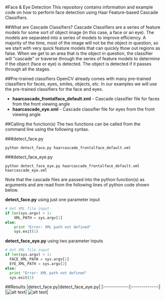#Face & Eye Detection
This repository contains information and example code on how to perform face detection using Haar Feature-based Cascade Classifiers.

##What are Cascade Classifiers?
Cascade Classifiers are a series of feature models for some sort of object image (in this case, a face or an eye). The models are separated into a series of models to improve efficiency. A majority of the time, most of the image will not be the object in question, so we start with very quick feature models that can quickly thow out regions as false. When we get to an area that is the object in question, the classifier will "cascade" or traverse through the series of feature models to determine if the object (face or eye) is detected. The object is detected if it passes through all the stages.

##Pre-trained classifiers
OpenCV already comes with many pre-trained classifiers for faces, eyes, smiles, objects, etc. In our examples we will use the pre-trained classifiers for the face and eyes.
- **haarcascade_frontalface_default.xml** - Cascade classifier file for faces from the front viewing angle
- **haarcascade_eye.xml** - Cascade classifier file for eyes from the front viewing angle

##Calling the function(s)
The two functions can be called from the command line using the following syntax.

###detect_face.py
```
python detect_face.py haarcascade_frontalface_default.xml
```
###detect_face_eye.py
```
python detect_face_eye.py haarcascade_frontalface_default.xml haarcascade_eye.xml
```

Note that the cascade files are passed into the python function(s) as arguments and are read from the following lines of python code shown below.

**detect_face.py** using just one parameter input
```python
# Get XML file input
if len(sys.argv) > 1:
	XML_PATH = sys.argv[1]
else:
	print "Error: XML path not defined"
	sys.exit(1)
  ```
  
  **detect_face_eye.py** using two parameter inputs
  ```python
  # Get XML file input
if len(sys.argv) > 1:
	FACE_XML_PATH = sys.argv[1]
	EYE_XML_PATH = sys.argv[2]
else:
	print "Error: XML path not defined"
	sys.exit(1)
  ```
##Results
|detect_face.py|detect_face_eye.py|
|:------------:|:-------------:|
|![alt text](https://github.com/mvartani76/iot-detroit-jan2017/blob/master/Images/face_detect_result.png "Face Detection Result")| ![alt text](https://github.com/mvartani76/iot-detroit-jan2017/blob/master/Images/face_detect_eye_result.png "Face & Eye Detection Result")|
